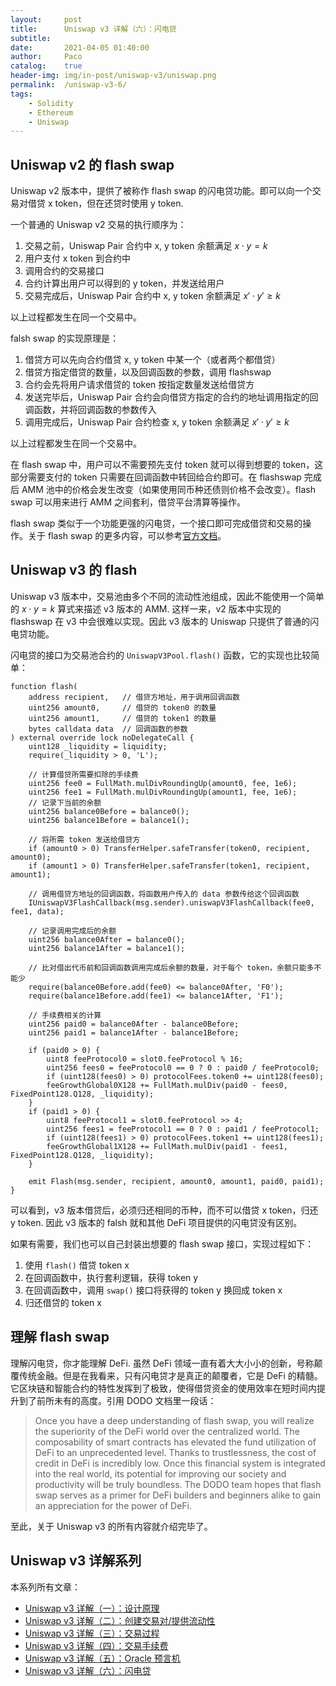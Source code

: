 ```yaml
---
layout:     post
title:      Uniswap v3 详解（六）：闪电贷
subtitle:
date:       2021-04-05 01:40:00
author:     Paco
catalog:    true
header-img: img/in-post/uniswap-v3/uniswap.png
permalink:  /uniswap-v3-6/
tags:
    - Solidity
    - Ethereum
    - Uniswap
---
```


## Uniswap v2 的 flash swap

Uniswap v2 版本中，提供了被称作 flash swap 的闪电贷功能。即可以向一个交易对借贷 x token，但在还贷时使用 y token.

一个普通的 Uniswap v2 交易的执行顺序为：

1. 交易之前，Uniswap Pair 合约中 x, y token 余额满足 $x \cdot y = k$
2. 用户支付 x token 到合约中
3. 调用合约的交易接口
4. 合约计算出用户可以得到的 y token，并发送给用户
5. 交易完成后，Uniswap Pair 合约中 x, y token 余额满足 $x' \cdot y' \geq k$

以上过程都发生在同一个交易中。

falsh swap 的实现原理是：

1. 借贷方可以先向合约借贷 x, y token 中某一个（或者两个都借贷）
2. 借贷方指定借贷的数量，以及回调函数的参数，调用 flashswap
3. 合约会先将用户请求借贷的 token 按指定数量发送给借贷方
4. 发送完毕后，Uniswap Pair 合约会向借贷方指定的合约的地址调用指定的回调函数，并将回调函数的参数传入
5. 调用完成后，Uniswap Pair 合约检查 x, y token 余额满足 $x' \cdot y' \geq k$

以上过程都发生在同一个交易中。

在 flash swap 中，用户可以不需要预先支付 token 就可以得到想要的 token，这部分需要支付的 token 只需要在回调函数中转回给合约即可。在 flashswap 完成后 AMM 池中的价格会发生改变（如果使用同币种还债则价格不会改变）。flash swap 可以用来进行 AMM 之间套利，借贷平台清算等操作。

flash swap 类似于一个功能更强的闪电贷，一个接口即可完成借贷和交易的操作。关于 flash swap 的更多内容，可以参考[官方文档](https://uniswap.org/docs/v2/smart-contract-integration/using-flash-swaps/)。

## Uniswap v3 的 flash

Uniswap v3 版本中，交易池由多个不同的流动性池组成，因此不能使用一个简单的 $x \cdot y = k$ 算式来描述 v3 版本的 AMM. 这样一来，v2 版本中实现的 flashswap 在 v3 中会很难以实现。因此 v3 版本的 Uniswap 只提供了普通的闪电贷功能。

闪电贷的接口为交易池合约的 `UniswapV3Pool.flash()` 函数，它的实现也比较简单：

```solidity
function flash(
    address recipient,   // 借贷方地址，用于调用回调函数
    uint256 amount0,     // 借贷的 token0 的数量
    uint256 amount1,     // 借贷的 token1 的数量
    bytes calldata data  // 回调函数的参数
) external override lock noDelegateCall {
    uint128 _liquidity = liquidity;
    require(_liquidity > 0, 'L');

    // 计算借贷所需要扣除的手续费
    uint256 fee0 = FullMath.mulDivRoundingUp(amount0, fee, 1e6);
    uint256 fee1 = FullMath.mulDivRoundingUp(amount1, fee, 1e6);
    // 记录下当前的余额
    uint256 balance0Before = balance0();
    uint256 balance1Before = balance1();

    // 将所需 token 发送给借贷方
    if (amount0 > 0) TransferHelper.safeTransfer(token0, recipient, amount0);
    if (amount1 > 0) TransferHelper.safeTransfer(token1, recipient, amount1);

    // 调用借贷方地址的回调函数，将函数用户传入的 data 参数传给这个回调函数
    IUniswapV3FlashCallback(msg.sender).uniswapV3FlashCallback(fee0, fee1, data);

    // 记录调用完成后的余额
    uint256 balance0After = balance0();
    uint256 balance1After = balance1();

    // 比对借出代币前和回调函数调用完成后余额的数量，对于每个 token，余额只能多不能少
    require(balance0Before.add(fee0) <= balance0After, 'F0');
    require(balance1Before.add(fee1) <= balance1After, 'F1');

    // 手续费相关的计算
    uint256 paid0 = balance0After - balance0Before;
    uint256 paid1 = balance1After - balance1Before;

    if (paid0 > 0) {
        uint8 feeProtocol0 = slot0.feeProtocol % 16;
        uint256 fees0 = feeProtocol0 == 0 ? 0 : paid0 / feeProtocol0;
        if (uint128(fees0) > 0) protocolFees.token0 += uint128(fees0);
        feeGrowthGlobal0X128 += FullMath.mulDiv(paid0 - fees0, FixedPoint128.Q128, _liquidity);
    }
    if (paid1 > 0) {
        uint8 feeProtocol1 = slot0.feeProtocol >> 4;
        uint256 fees1 = feeProtocol1 == 0 ? 0 : paid1 / feeProtocol1;
        if (uint128(fees1) > 0) protocolFees.token1 += uint128(fees1);
        feeGrowthGlobal1X128 += FullMath.mulDiv(paid1 - fees1, FixedPoint128.Q128, _liquidity);
    }

    emit Flash(msg.sender, recipient, amount0, amount1, paid0, paid1);
}
```

可以看到，v3 版本借贷后，必须归还相同的币种，而不可以借贷 x token，归还 y token. 因此 v3 版本的 falsh 就和其他 DeFi 项目提供的闪电贷没有区别。

如果有需要，我们也可以自己封装出想要的 flash swap 接口，实现过程如下：

1. 使用 `flash()` 借贷 token x
2. 在回调函数中，执行套利逻辑，获得 token y
3. 在回调函数中，调用 `swap()` 接口将获得的 token y 换回成 token x
4. 归还借贷的 token x

## 理解 flash swap

理解闪电贷，你才能理解 DeFi. 虽然 DeFi 领域一直有着大大小小的创新，号称颠覆传统金融。但是在我看来，只有闪电贷才是真正的颠覆者，它是 DeFi 的精髓。它区块链和智能合约的特性发挥到了极致，使得借贷资金的使用效率在短时间内提升到了前所未有的高度。引用 DODO 文档里一段话：

> Once you have a deep understanding of flash swap, you will realize the superiority of the DeFi world over the centralized world. The composability of smart contracts has elevated the fund utilization of DeFi to an unprecedented level. Thanks to trustlessness, the cost of credit in DeFi is incredibly low. Once this financial system is integrated into the real world, its potential for improving our society and productivity will be truly boundless. The DODO team hopes that flash swap serves as a primer for DeFi builders and beginners alike to gain an appreciation for the power of DeFi.

至此，关于 Uniswap v3 的所有内容就介绍完毕了。

## Uniswap v3 详解系列
本系列所有文章：

- [Uniswap v3 详解（一）：设计原理](/uniswap-v3-1)
- [Uniswap v3 详解（二）：创建交易对/提供流动性](/uniswap-v3-2)
- [Uniswap v3 详解（三）：交易过程](/uniswap-v3-3)
- [Uniswap v3 详解（四）：交易手续费](/uniswap-v3-4)
- [Uniswap v3 详解（五）：Oracle 预言机](/uniswap-v3-5)
- [Uniswap v3 详解（六）：闪电贷](/uniswap-v3-6)
